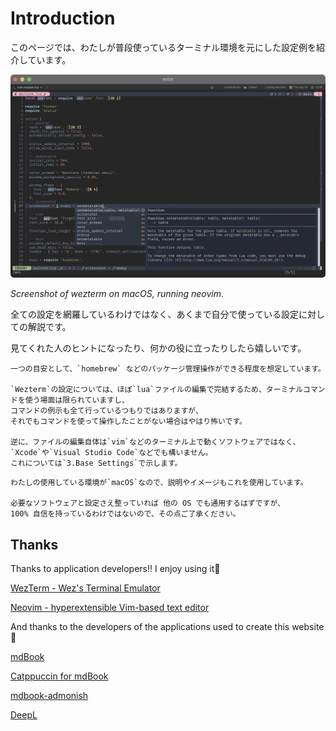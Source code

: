 # Introduction

このページでは、わたしが普段使っているターミナル環境を元にした設定例を紹介しています。

![goal.png](goal.png)

_Screenshot of wezterm on macOS, running neovim_.

全ての設定を網羅しているわけではなく、あくまで自分で使っている設定に対しての解説です。

見てくれた人のヒントになったり、何かの役に立ったりしたら嬉しいです。


```admonish info title="このサイトが想定している読者"
一つの目安として、`homebrew` などのパッケージ管理操作ができる程度を想定しています。

`Wezterm`の設定については、ほぼ`lua`ファイルの編集で完結するため、ターミナルコマンドを使う場面は限られていますし、
コマンドの例示も全て行っているつもりではありますが、
それでもコマンドを使って操作したことがない場合はやはり怖いです。

逆に、ファイルの編集自体は`vim`などのターミナル上で動くソフトウェアではなく、`Xcode`や`Visual Studio Code`などでも構いません。
これについては`3.Base Settings`で示します。
```

```admonish warning
わたしの使用している環境が`macOS`なので、説明やイメージもこれを使用しています。

必要なソフトウェアと設定さえ整っていれば 他の OS でも通用するはずですが、
100% 自信を持っているわけではないので、その点ご了承ください。
```

## Thanks

Thanks to application developers!!
I enjoy using it💓

[WezTerm - Wez's Terminal Emulator](https://wezfurlong.org/wezterm/)

[Neovim - hyperextensible Vim-based text editor](https://neovim.io)

And thanks to the developers of the applications used to create this website🤗

[mdBook](https://rust-lang.github.io/mdBook/)

[Catppuccin for mdBook](https://github.com/catppuccin/mdbook)

[mdbook-admonish](https://github.com/tommilligan/mdbook-admonish)

[DeepL](https://www.deepl.com/translator)
